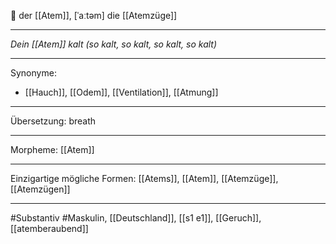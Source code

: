 🔵 der [[Atem]], [ˈaːtəm]
die [[Atemzüge]]


---
*Dein [[Atem]] kalt (so kalt, so kalt, so kalt, so kalt)*  



---
Synonyme:
- [[Hauch]], [[Odem]], [[Ventilation]], [[Atmung]]

---
Übersetzung: breath

---
Morpheme:
[[Atem]]

---
Einzigartige mögliche Formen: [[Atems]], [[Atem]], [[Atemzüge]], [[Atemzügen]]

---
#Substantiv #Maskulin, [[Deutschland]], [[s1 e1]], [[Geruch]], [[atemberaubend]]